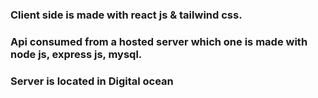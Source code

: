 
### Client side is made with react js & tailwind css.
### Api consumed from a hosted server which one is made with node js, express js, mysql.
### Server is located in Digital ocean
